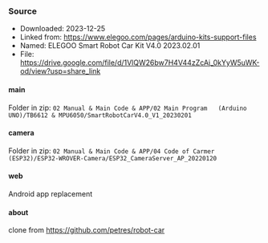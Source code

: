 ### Source

- Downloaded: 2023-12-25
- Linked from: https://www.elegoo.com/pages/arduino-kits-support-files
- Named: ELEGOO Smart Robot Car Kit V4.0 2023.02.01
- File: https://drive.google.com/file/d/1VlQW26bw7H4V44zZcAj_0kYyW5uWK-od/view?usp=share_link


#### main

Folder in zip: `02 Manual & Main Code & APP/02 Main Program   (Arduino UNO)/TB6612 & MPU6050/SmartRobotCarV4.0_V1_20230201`


#### camera

Folder in zip: `02 Manual & Main Code & APP/04 Code of Carmer (ESP32)/ESP32-WROVER-Camera/ESP32_CameraServer_AP_20220120`


#### web

Android app replacement


#### about

clone from https://github.com/petres/robot-car
